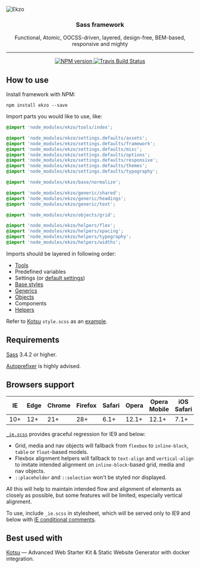 ![Ekzo](https://cloud.githubusercontent.com/assets/4460311/23854875/16890190-07fc-11e7-862e-37f5a69b76a3.png)

<div align='center'>
  <h3>Sass framework</h3>
  <p>Functional, Atomic, OOCSS-driven, layered, design-free, BEM-based, responsive and mighty</p>
</div>

---

<p align='center'>
  <a href='https://www.npmjs.com/package/ekzo'>
    <img src='https://img.shields.io/npm/v/ekzo.svg' alt='NPM version' />
  </a>
  <a href='https://travis-ci.org/ArmorDarks/ekzo'>
    <img src='https://img.shields.io/travis/ArmorDarks/ekzo/master.svg?label=travis' alt='Travis Build Status' />
  </a>
</p>

How to use
----------

Install framework with NPM:

```shell
npm install ekzo --save
```

Import parts you would like to use, like:

```scss
@import 'node_modules/ekzo/tools/index';

@import 'node_modules/ekzo/settings.defaults/assets';
@import 'node_modules/ekzo/settings.defaults/framework';
@import 'node_modules/ekzo/settings.defaults/misc';
@import 'node_modules/ekzo/settings.defaults/options';
@import 'node_modules/ekzo/settings.defaults/responsive';
@import 'node_modules/ekzo/settings.defaults/themes';
@import 'node_modules/ekzo/settings.defaults/typography';

@import 'node_modules/ekzo/base/normalize';

@import 'node_modules/ekzo/generic/shared';
@import 'node_modules/ekzo/generic/headings';
@import 'node_modules/ekzo/generic/text';

@import 'node_modules/ekzo/objects/grid';

@import 'node_modules/ekzo/helpers/flex';
@import 'node_modules/ekzo/helpers/spacing';
@import 'node_modules/ekzo/helpers/typography';
@import 'node_modules/ekzo/helpers/widths';
```

Imports should be layered in following order:

* [Tools](https://github.com/ArmorDarks/ekzo/tree/master/tools)
* Predefined variables
* Settings (or [default settings](https://github.com/ArmorDarks/ekzo/tree/master/settings.defaults))
* [Base styles](https://github.com/ArmorDarks/ekzo/tree/master/base)
* [Generics](https://github.com/ArmorDarks/ekzo/tree/master/generic)
* [Objects](https://github.com/ArmorDarks/ekzo/tree/master/objects)
* Components
* [Helpers](https://github.com/ArmorDarks/ekzo/tree/master/helpers)

Refer to [Kotsu](https://github.com/LotusTM/Kotsu) `style.scss` as an [example](https://github.com/LotusTM/Kotsu/tree/master/source/styles).


Requirements
------------

[Sass](http://sass-lang.com/install) 3.4.2 or higher.

[Autoprefixer](https://github.com/postcss/autoprefixer) is highly advised.


Browsers support
----------------

|  IE | Edge | Chrome | Firefox | Safari | Opera | Opera Mobile | iOS Safari | Android |
|-----|------|--------|---------|--------|-------|--------------|------------|---------|
| 10+ | 12+  | 21+    | 28+     | 6.1+   | 12.1+ | 12.1+        | 7.1+       | 4.4+    |

[`_ie.scss`](https://github.com/ArmorDarks/ekzo/blob/master/_ie.scss) provides graceful regression for IE9 and below:

* Grid, media and nav objects will fallback from `flexbox` to `inline-block`, `table` or `float`-based models.
* Flexbox alignment helpers will fallback to `text-align` and `vertical-align` to imitate intended alignment on `inline-block`-based grid, media and nav objects.
* `::placeholder` and `::selection` won't be styled nor displayed.

All this will help to maintain intended flow and alignment of elements as closely as possible, but some features will be limited, especially vertical alignment.

To use, include `_ie.scss` in stylesheet, which will be served only to IE9 and below with [IE conditional comments](https://en.wikipedia.org/wiki/Conditional_comment).

Best used with
--------------

[Kotsu](https://github.com/LotusTM/Kotsu) — Advanced Web Starter Kit & Static Website Generator with docker integration.
